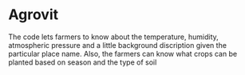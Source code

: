 # Agrovit
The code lets farmers to know about the temperature, humidity, atmospheric pressure and a little background discription given the particular place name. Also, the farmers can know what crops can be planted based on season and the type of soil

